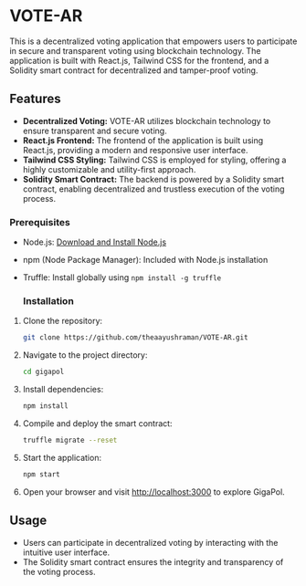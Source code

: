 # VOTE-AR
This is a decentralized voting application that empowers users to participate in secure and transparent voting using blockchain technology. The application is built with React.js, Tailwind CSS for the frontend, and a Solidity smart contract for decentralized and tamper-proof voting.

## Features

- **Decentralized Voting:** VOTE-AR utilizes blockchain technology to ensure transparent and secure voting.
- **React.js Frontend:** The frontend of the application is built using React.js, providing a modern and responsive user interface.
- **Tailwind CSS Styling:** Tailwind CSS is employed for styling, offering a highly customizable and utility-first approach.
- **Solidity Smart Contract:** The backend is powered by a Solidity smart contract, enabling decentralized and trustless execution of the voting process.

### Prerequisites

- Node.js: [Download and Install Node.js](https://nodejs.org/)
- npm (Node Package Manager): Included with Node.js installation
- Truffle: Install globally using `npm install -g truffle`

  ### Installation

1. Clone the repository:

   ```bash
   git clone https://github.com/theaayushraman/VOTE-AR.git
   ```

2. Navigate to the project directory:

   ```bash
   cd gigapol
   ```

3. Install dependencies:

   ```bash
   npm install
   ```

4. Compile and deploy the smart contract:

   ```bash
   truffle migrate --reset
   ```

5. Start the application:

   ```bash
   npm start
   ```

6. Open your browser and visit [http://localhost:3000](http://localhost:3000) to explore GigaPol.

## Usage

- Users can participate in decentralized voting by interacting with the intuitive user interface.
- The Solidity smart contract ensures the integrity and transparency of the voting process.

